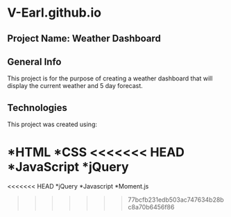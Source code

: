 # V-Earl.github.io



## Project Name: Weather Dashboard

## General Info

This project is for the purpose of creating a weather dashboard that will display the current weather and 5 day forecast.


## Technologies

This project was created using:

*HTML
*CSS
<<<<<<< HEAD
*JavaScript
*jQuery
=======
<<<<<<< HEAD
*jQuery
*Javascript
*Moment.js

>>>>>>> 77bcfb231edb503ac747634b28bc8a70b6456f86
